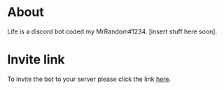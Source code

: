 # About
Life is a discord bot coded my MrRandom#1234. [insert stuff here soon].

# Invite link
To invite the bot to your server please click the link [here](https://discordapp.com/oauth2/authorize?client_id=628284183579721747&scope=bot).
